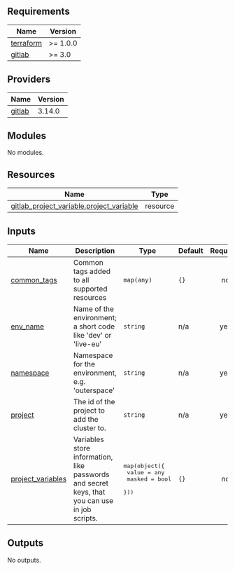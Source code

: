 <!-- BEGIN_TF_DOCS -->
## Requirements

| Name | Version |
|------|---------|
| <a name="requirement_terraform"></a> [terraform](#requirement\_terraform) | >= 1.0.0 |
| <a name="requirement_gitlab"></a> [gitlab](#requirement\_gitlab) | >= 3.0 |

## Providers

| Name | Version |
|------|---------|
| <a name="provider_gitlab"></a> [gitlab](#provider\_gitlab) | 3.14.0 |

## Modules

No modules.

## Resources

| Name | Type |
|------|------|
| [gitlab_project_variable.project_variable](https://registry.terraform.io/providers/gitlabhq/gitlab/latest/docs/resources/project_variable) | resource |

## Inputs

| Name | Description | Type | Default | Required |
|------|-------------|------|---------|:--------:|
| <a name="input_common_tags"></a> [common\_tags](#input\_common\_tags) | Common tags added to all supported resources | `map(any)` | `{}` | no |
| <a name="input_env_name"></a> [env\_name](#input\_env\_name) | Name of the environment; a short code like 'dev' or 'live-eu' | `string` | n/a | yes |
| <a name="input_namespace"></a> [namespace](#input\_namespace) | Namespace for the environment, e.g. 'outerspace' | `string` | n/a | yes |
| <a name="input_project"></a> [project](#input\_project) | The id of the project to add the cluster to. | `string` | n/a | yes |
| <a name="input_project_variables"></a> [project\_variables](#input\_project\_variables) | Variables store information, like passwords and secret keys, that you can use in job scripts. | <pre>map(object({<br>    value  = any<br>    masked = bool<br>  }))</pre> | `{}` | no |

## Outputs

No outputs.
<!-- END_TF_DOCS -->
